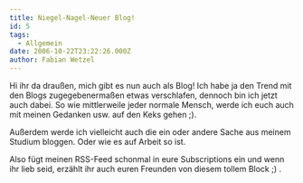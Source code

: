 ```yaml
---
title: Niegel-Nagel-Neuer Blog!
id: 5
tags:
  - Allgemein
date: 2006-10-22T23:22:26.000Z
author: Fabian Wetzel
---
```


Hi ihr da draußen, mich gibt es nun auch als Blog! Ich habe ja den Trend mit den Blogs zugegebenermaßen etwas verschlafen, dennoch bin ich jetzt auch dabei. So wie mittlerweile jeder normale Mensch, werde ich euch auch mit meinen Gedanken usw. auf den Keks gehen ;).

Außerdem werde ich vielleicht auch die ein oder andere Sache aus meinem Studium bloggen. Oder wie es auf Arbeit so ist.

Also fügt meinen RSS-Feed schonmal in eure Subscriptions ein und wenn ihr lieb seid, erzählt ihr auch euren Freunden von diesem tollem Block ;) .

